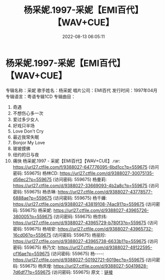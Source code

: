 ﻿---
title: 杨采妮.1997-采妮【EMI百代】【WAV+CUE】
date: 2022-08-13 06:05:11
categories: WAV车载音乐、镜像
tags: 华语中文
---
# 杨采妮.1997-采妮【EMI百代】【WAV+CUE】

专辑名称：采妮
歌手姓名：杨采妮
唱片公司：EMI百代
发行时间：1997年04月
专辑语言：粤语专辑1CD
专辑曲目：
01. 奇遇
02. 不想伤心多一次
03. 爱过多少女人
04. 好戏只半场
05. Love Don't Cry
06. 最近我常失眠
07. Bonjor My Love
08. 玻坡摸佛
09. 纽约的日与夜
10. 痛快
杨采妮.1997 - 采妮【EMI百代】【WAV+CUE】.rar: https://url27.ctfile.com/f/9388027-647776095-6bd1cc?p=559675
(访问密码: 559675)
杨林CD: https://url27.ctfile.com/d/9388027-30075135-d56ec2?p=559675
(访问密码: 559675)
杨曼莉: https://url27.ctfile.com/d/9388027-33669093-4b2a8c?p=559675
(访问密码: 559675)
杨丞琳: https://url27.ctfile.com/d/9388027-43778577-6888ae?p=559675
(访问密码: 559675)
杨千嬅: https://url27.ctfile.com/d/9388027-43819108-74ac91?p=559675
(访问密码: 559675)
杨采妮: https://url27.ctfile.com/d/9388027-43965726-380005?p=559675
(访问密码: 559675)
杨宗纬: https://url27.ctfile.com/d/9388027-43965729-b780f3?p=559675
(访问密码: 559675)
杨培安: https://url27.ctfile.com/d/9388027-43965732-16cd06?p=559675
(访问密码: 559675)
杨丽珍: https://url27.ctfile.com/d/9388027-43965738-6633b1?p=559675
(访问密码: 559675)
杨乃文: https://url27.ctfile.com/d/9388027-49122595-cf16ae?p=559675
(访问密码: 559675)
杨----: https://url27.ctfile.com/d/9388027-50192721-6019ec?p=559675
(访问密码: 559675)
杨庆煌: https://url27.ctfile.com/d/9388027-50419828-7d6df7?p=559675
(访问密码: 559675)
原文：[链接](https://blog.sina.com.cn/s/blog_1647c7e7601030yud.html)